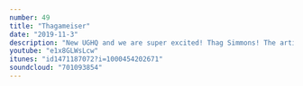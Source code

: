 ```yaml
---
number: 49
title: "Thagameiser"
date: "2019-11-3"
description: "New UGHQ and we are super excited! Thag Simmons! The artist formerly known as Kris Koas - Trash Can Love - TWITCH - Ceilings - Pickles Slaw - Thag Hags - Dicky Simmons - Crutch Pad Helmets - Big Red Call - Wrap up this soup kitchen. All in that order! Join us in the this new Era of Eargasms."
youtube: "e1x8GLWsLcw"
itunes: "id1471187072?i=1000454202671"
soundcloud: "701093854"
---
```

